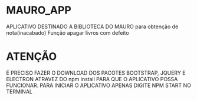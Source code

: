 # MAURO_APP
 APLICATIVO DESTINADO A BIBLIOTECA DO MAURO para obtenção de nota(inacabado)
 Função apagar livros com defeito
 # ATENÇÃO
 É PRECISO FAZER O DOWNLOAD DOS PACOTES BOOTSTRAP, JQUERY E ELECTRON ATRAVEZ DO npm install PARA QUE O APLICATIVO POSSA FUNCIONAR. PARA INICIAR O APLICATIVO APENAS DIGITE NPM START NO TERMINAL

